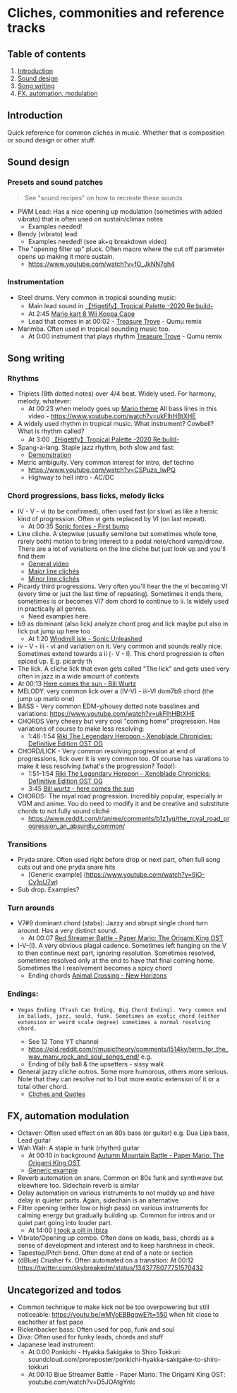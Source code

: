 # Cliches, commonities and reference tracks

## Table of contents
1. [Introduction](#introduction)
1. [Sound design](#sound-design)
2. [Song writing](#song-writing)
3. [FX, automation, modulation](#fx-automation-modulation)

## Introduction
Quick reference for common clichés in music. Whether that is composition or sound design or other stuff.

## Sound design
### Presets and sound patches
> See "sound recipes" on how to recreate these sounds

- PWM Lead: Has a nice opening up modulation (sometimes with added vibrato) that is often used on sustain/climax notes
    - Examples needed!
- Bendy (vibrato) lead
    - Examples needed! (see ak+q breakdown video)
- The "opening filter up" pluck. Often macro where the cut off parameter opens up making it more sustain.
    - https://www.youtube.com/watch?v=fO_JkNN7gh4

### Instrumentation
- Steel drums. Very common in tropical sounding music:
    - Main lead sound in [【Higetify】Tropical Palette -2020 Re:build-](https://www.youtube.com/watch?v=lklVipGoYiA)
    - At 2:45 [Mario kart 8 Wii Koopa Cape](https://www.youtube.com/watch?v=ZTyG59Ie6yA)
    - Lead that comes in at 00:02  - [Treasure Trove](https://www.youtube.com/watch?v=l7d2djlOuvg) - Qumu remix
- Marimba. Often used in tropical sounding music too.
    - At 0:00 instrument that plays rhythm [Treasure Trove](https://www.youtube.com/watch?v=l7d2djlOuvg) - Qumu remix
 
## Song writing
### Rhythms
- Triplets (8th dotted notes) over 4/4 beat. Widely used. For harmony, melody, whatever:
    - At 00:23 when melody goes up [Mario theme](https://www.youtube.com/watch?v=uhscMsBhNhw)
    All bass lines in this video - https://www.youtube.com/watch?v=ukFIhHBtXHE
- A widely used rhythm in tropical music. What instrument? Cowbell? What is rhythm called?
    - At 3:00 [【Higetify】Tropical Palette -2020 Re:build-](https://www.youtube.com/watch?v=lklVipGoYiA)
- Spang-a-lang. Staple jazz rhythm, both slow and fast:
    - [Demonstration ](https://www.youtube.com/watch?v=yVQOofhKeFc)
- Metric ambiguity. Very common interest for intro, def techno
   - https://www.youtube.com/watch?v=CSPuzs_IwPQ
   - Highway to hell intro - AC/DC
    
### Chord progressions, bass licks, melody licks
- IV - V - vi (to be confirmed), often used fast (or slow) as like a heroic kind of progression. Often vi gets replaced by VI (on last repeat).
    - At 00:35 [Sonic forces - First bump](https://www.youtube.com/watch?v=9gc0169Ht48)
- Line cliche. A stepwise (usually semitone but sometimes whole tone, rarely both) motion to bring interest to a pedal note/chord vamp/drone. There are a lot of variations on the line cliche but just look up and you'll find them
    - [General video](https://www.youtube.com/watch?v=WbA1ycyITX4)
    - [Major line clichés](http://hubguitar.com/fretboard/major-line-cliche)
    - [Minor line clichés](http://hubguitar.com/fretboard/minor-line-cliche)
- Picardy third progressions. Very often you'll hear the the vi becoming VI (every time or just the last time of repeating). Sometimes it ends there, sometimes is or becomes VI7 dom chord to continue to ii. Is widely used in practically all genres.
    - Need examples here.
- b9 as dominant (also lick) analyze chord prog and lick maybe put also in lick put jump up here too
    - At  1:20 [Windmill isle - Sonic Unleashed](https://www.youtube.com/watch?v=2b8TKhIz_ZY)
- iv - V - iii - vi and variation on it. Very common and sounds really nice. Sometimes extend towards a ii (- V - I). This chord progression is often spiced up. E.g. picardy th
- The lick. A cliche lick that even gets called "The lick" and gets used very often in jazz in a wide amount of contexts
 - At 00:13 [Here comes the sun - Bill Wurtz](https://www.youtube.com/watch?v=zNTaVTMoNTk)
- MELODY: very common lick over a (IV-V) - iii-VI dom7b9 chord (the jump up mario one)
- BASS - Very common EDM-y/housy dotted note basslines and variations:
https://www.youtube.com/watch?v=ukFIhHBtXHE
- CHORDS Very cheesy but very cool "coming home" progression. Has variations of course to make less resolving:
    - 1:46-1:54 [Riki The Legendary Heropon - Xenoblade Chronicles: Definitive Edition OST OG](https://www.youtube.com/watch?v=mo_dkMRTqTo)
- CHORD/LICK - Very common resolving progression at end of progressions, lick over it is very common too. Of course has varations to make it less resolving (what's the progression? Todo!):
    -  1:51-1:54 [Riki The Legendary Heropon - Xenoblade Chronicles: Definitive Edition OST OG](https://www.youtube.com/watch?v=mo_dkMRTqTo)
    - 3:45 [Bill wurtz - here comes the sun](https://www.youtube.com/watch?v=zNTaVTMoNTk)
- CHORDS- The royal road progression. Incredibly popular, especially in VGM and anime. You do need to modify it and be creative and substitute chords to not fully sound cliché
    - https://www.reddit.com/r/anime/comments/b1z1yg/the_royal_road_progression_an_absurdly_common/
 
### Transitions
- Pryda snare. Often used right before drop or next part, often full song cuts out and one pryda snare hits
    - [Generic example] (https://www.youtube.com/watch?v=9iO-Cv1pU7w)
- Sub drop. Examples?

### Turn arounds
- V7#9 dominant chord (stabs): Jazzy and abrupt single chord turn around. Has a very distinct sound.
    - At 00:07 [Red Streamer Battle - Paper Mario: The Origami King OST](https://www.youtube.com/watch?v=BIHCjBmDSg8)
- I-V-(I). A very obvious plagal cadence. Sometimes left hanging on the V to then continue next part, ignoring resolution. Sometimes resolved, sometimes resolved only at the end to have that final coming home. Sometimes the I resolvement becomes a spicy chord
    - Ending chords [Animal Crossing - New Horizons](https://www.youtube.com/watch?v=dy6D3QYnhSk)

### Endings:
-     Vegas Ending (Trash Can Ending, Big Chord Ending). Very common end in ballads, jazz, sould, funk. Sometimes an exotic chord (either extension or weird scale degree) sometimes a normal resolving chord.
    - See 12 Tone YT channel
    - https://old.reddit.com/r/musictheory/comments/l514ky/term_for_the_way_many_rock_and_soul_songs_end/ e.g. 
    - Ending of billy ball & the upsetters - sissy walk
- General jazzy cliche outros. Some more humorous, others more serious. Note that they can resolve not to I but more exotic extension of it or a total other chord.
    - [Cliches and Quotes](https://www.youtube.com/watch?v=GCK_0wgaNYY)

## FX, automation modulation
- Octaver: Often used effect on an 80s bass (or guitar) e.g. Dua Lipa bass, Lead guitar
- Wah Wah: A staple in funk (rhythm) guitar
    - At 00:10 in background [Autumn Mountain Battle - Paper Mario: The Origami King OST](https://www.youtube.com/watch?v=k7e7Kl2OSkc&list=PLAKkLNh9lDSOUx3ZQnY7N20VCA7HYN8YD&index=78)
    - [Generic example](https://www.youtube.com/watch?v=SqM0Tv57weU)
- Reverb automation on snare. Common on 80s funk and synthwave but elsewhere too. Sidechain reverb is similar
- Delay automation on various instruments to not muddy up and have delay in quieter parts. Again, sidechain is an alternative
- Filter opening (either low or high pass) on various instruments for calming energy but gradually building up. Common for intros and or quiet part going into louder part.
    - At 14:00 [I took a pill in Ibiza](https://www.youtube.com/watch?v=6xmRw_kdmtE)
- Vibrato/Opening up combo. Often done on leads, bass, chords as a sense of development and interest and to keep harshness in check.
- Tapestop/Pitch bend. Often done at end of a note or section
- (dBlue) Crusher fx. Often automated on a transition:
    At 00:12 https://twitter.com/skybreakedm/status/1343778077751570432
    
## Uncategorized and todos
- Common technique to make kick not be too overpowering but still noticeable: https://youtu.be/wMVoEBBggwE?t=550 when hit close to eachother at fast pace
- Rickenbacker bass: Often used for pop, funk and soul
- Diva: Often used for funky leads, chords and stuff
- Japanese lead instrument:
    -  At 0:00 Ponkichi - Hyakka Sakigake to Shiro Tokkuri: soundcloud.com/proreposter/ponkichi-hyakka-sakigake-to-shiro-tokkuri
    - At 00:10 Blue Streamer Battle - Paper Mario: The Origami King OST: youtube.com/watch?v=D5JOAtgYnlc
